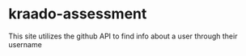 # kraado-assessment
This site utilizes the github API to find info about a user through their username
